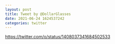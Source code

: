 ```yaml
--- 
layout: post 
title: Tweet by @DollarGlasses 
date: 2021-06-24 1624537242 
categories: twitter 
--- 
```

https://twitter.com/o/status/1408037341684502533